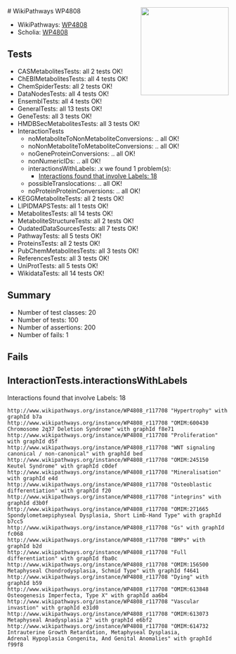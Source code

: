 <img style="float: right; width: 200px" src="https://upload.wikimedia.org/wikipedia/commons/thumb/8/83/Wplogo_with_text_500.png/640px-Wplogo_with_text_500.png" />
# WikiPathways WP4808

* WikiPathways: [WP4808](https://identifiers.org/wikipathways:WP4808)
* Scholia: [WP4808](https://scholia.toolforge.org/wikipathways/WP4808)
## Tests
* CASMetabolitesTests: all 2 tests OK!
* ChEBIMetabolitesTests: all 4 tests OK!
* ChemSpiderTests: all 2 tests OK!
* DataNodesTests: all 4 tests OK!
* EnsemblTests: all 4 tests OK!
* GeneralTests: all 13 tests OK!
* GeneTests: all 3 tests OK!
* HMDBSecMetabolitesTests: all 3 tests OK!
* InteractionTests
    * noMetaboliteToNonMetaboliteConversions: .. all OK!
    * noNonMetaboliteToMetaboliteConversions: .. all OK!
    * noGeneProteinConversions: .. all OK!
    * nonNumericIDs: .. all OK!
    * interactionsWithLabels: .x we found 1 problem(s):
        * [Interactions found that involve Labels: 18](#fe97a8c0)
    * possibleTranslocations: .. all OK!
    * noProteinProteinConversions: .. all OK!
* KEGGMetaboliteTests: all 2 tests OK!
* LIPIDMAPSTests: all 1 tests OK!
* MetabolitesTests: all 14 tests OK!
* MetaboliteStructureTests: all 2 tests OK!
* OudatedDataSourcesTests: all 7 tests OK!
* PathwayTests: all 5 tests OK!
* ProteinsTests: all 2 tests OK!
* PubChemMetabolitesTests: all 3 tests OK!
* ReferencesTests: all 3 tests OK!
* UniProtTests: all 5 tests OK!
* WikidataTests: all 14 tests OK!


## Summary

* Number of test classes: 20
* Number of tests: 100
* Number of assertions: 200
* Number of fails: 1

## Fails

<a name="fe97a8c0" />

## InteractionTests.interactionsWithLabels

Interactions found that involve Labels: 18
```
http://www.wikipathways.org/instance/WP4808_r117708 "Hypertrophy" with graphId b7a
http://www.wikipathways.org/instance/WP4808_r117708 "OMIM:600430
Chromosome 2q37 Deletion Syndrome" with graphId f8e71
http://www.wikipathways.org/instance/WP4808_r117708 "Proliferation" with graphId d5f
http://www.wikipathways.org/instance/WP4808_r117708 "WNT signaling
canonical / non-canonical" with graphId bed
http://www.wikipathways.org/instance/WP4808_r117708 "OMIM:245150
Keutel Syndrome" with graphId c0def
http://www.wikipathways.org/instance/WP4808_r117708 "Mineralisation" with graphId e4d
http://www.wikipathways.org/instance/WP4808_r117708 "Osteoblastic
differentiation" with graphId f20
http://www.wikipathways.org/instance/WP4808_r117708 "integrins" with graphId d3b0f
http://www.wikipathways.org/instance/WP4808_r117708 "OMIM:271665
Spondylometaepiphyseal Dysplasia, Short Limb-Hand Type" with graphId b7cc5
http://www.wikipathways.org/instance/WP4808_r117708 "Gs" with graphId fc068
http://www.wikipathways.org/instance/WP4808_r117708 "BMPs" with graphId b2d
http://www.wikipathways.org/instance/WP4808_r117708 "Full differentiation" with graphId fba0c
http://www.wikipathways.org/instance/WP4808_r117708 "OMIM:156500
Metaphyseal Chondrodysplasia, Schmid Type" with graphId f4641
http://www.wikipathways.org/instance/WP4808_r117708 "Dying" with graphId b59
http://www.wikipathways.org/instance/WP4808_r117708 "OMIM:613848
Osteogenesis Imperfecta, Type X" with graphId aa6b4
http://www.wikipathways.org/instance/WP4808_r117708 "Vascular invastion" with graphId e31d0
http://www.wikipathways.org/instance/WP4808_r117708 "OMIM:613073
Metaphyseal Anadysplasia 2" with graphId e6bf2
http://www.wikipathways.org/instance/WP4808_r117708 "OMIM:614732
Intrauterine Growth Retardation, Metaphyseal Dysplasia, 
Adrenal Hypoplasia Congenita, And Genital Anomalies" with graphId f99f8
```

